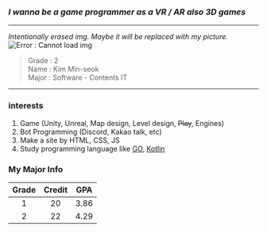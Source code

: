 ### ***I wanna be a game programmer as a VR / AR also 3D games***
- - -

*Intentionally erased img. Maybe it will be replaced with my picture.*   
![Error : Cannot load img]()


> Grade : 2   
> Name : Kim Min-seok    
> Major : Software - Contents IT    
- - -

### interests
1. Game (Unity, Unreal, Map design, Level design, ~~Play~~, Engines)  
2. Bot Programming (Discord, Kakao talk, etc)
3. Make a site by HTML, CSS, JS
4. Study programming language like [GO](https://golang.org/), [Kotlin](https://kotlinlang.org/)    

### My Major Info

|Grade|Credit|GPA|
|:-----:|:-----:|:-----:|
|1|20|3.86|
|2|22|4.29|

